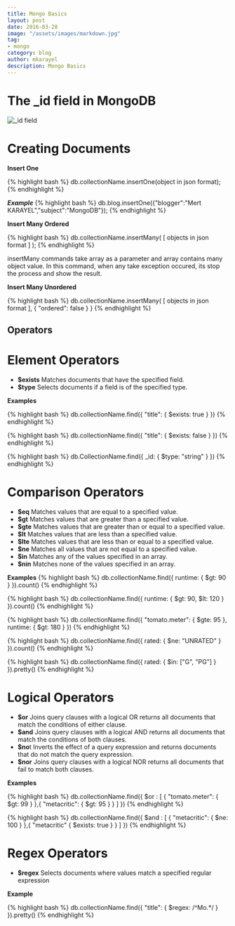 ```yaml
---
title: Mongo Basics
layout: post
date: 2016-03-28
image: "/assets/images/markdown.jpg"
tag:
- mongo
category: blog
author: mkarayel
description: Mongo Basics
---
```


# The _id field in MongoDB 

![_id field]({{site.baseurl}}/static/img/id-and-ObjectIds-in-MongoDB-2.png)

# Creating Documents

**Insert One**

{% highlight bash %}
db.collectionName.insertOne(object in json format);
{% endhighlight %}

***Example***
{% highlight bash %}
db.blog.insertOne({"blogger":"Mert KARAYEL","subject":"MongoDB"});
{% endhighlight %}

**Insert Many Ordered**

{% highlight bash %}
db.collectionName.insertMany(
    [
       objects in json format
    ]
);
{% endhighlight %}

insertMany commands take array as a parameter and array contains many object value.
In this command, when any take exception occured, its stop the process and show the result.

**Insert Many Unordered**

{% highlight bash %}
db.collectionName.insertMany(
    [
       objects in json format
		],
    {
        "ordered": false 
    }
   }
	 {% endhighlight %}

## Operators
# Element Operators

* **$exists**  Matches documents that have the specified field.
* **$type**	Selects documents if a field is of the specified type.

**Examples**

{% highlight bash %}
db.collectionName.find({ "title": { $exists: true } })
{% endhighlight %}

{% highlight bash %}
db.collectionName.find({ "title": { $exists: false } })
{% endhighlight %}

{% highlight bash %}
db.CollectionName.find({ _id: { $type: "string" } })
{% endhighlight %}

# Comparison Operators

* **$eq**	Matches values that are equal to a specified value.
* **$gt**	Matches values that are greater than a specified value.
* **$gte**	Matches values that are greater than or equal to a specified value.
* **$lt** Matches values that are less than a specified value.
* **$lte**	Matches values that are less than or equal to a specified value.
* **$ne** Matches all values that are not equal to a specified value.
* **$in**	Matches any of the values specified in an array.
* **$nin**	Matches none of the values specified in an array.

**Examples**
{% highlight bash %}
db.collectionName.find({ runtime: { $gt: 90 } }).count()
{% endhighlight %}

{% highlight bash %}
db.collectionName.find({ runtime: { $gt: 90, $lt: 120 } }).count()
{% endhighlight %}

{% highlight bash %}
db.collectionName.find({ "tomato.meter": { $gte: 95 }, runtime: { $gt: 180 } })
{% endhighlight %}

{% highlight bash %}
db.collectionName.find({ rated: { $ne: "UNRATED" } }).count()
{% endhighlight %}

{% highlight bash %}
db.collectionName.find({ rated: { $in: ["G", "PG"] } }).pretty()
{% endhighlight %}

# Logical Operators

* **$or**	Joins query clauses with a logical OR returns all documents that match the conditions of either clause.
* **$and**	Joins query clauses with a logical AND returns all documents that match the conditions of both clauses.
* **$no**t	Inverts the effect of a query expression and returns documents that do not match the query expression.
* **$nor**	Joins query clauses with a logical NOR returns all documents that fail to match both clauses.

**Examples**

{% highlight bash %}
db.collectionName.find({ $or : [ { "tomato.meter": { $gt: 99 } },{ "metacritic": { $gt: 95 } } ] })
{% endhighlight %}

{% highlight bash %}
db.collectionName.find({ $and : [ { "metacritic": { $ne: 100 } },{ "metacritic" { $exists: true } } ] })
{% endhighlight %}


# Regex Operators

* **$regex**	Selects documents where values match a specified regular expression

**Example**

{% highlight bash %}
db.collectionName.find({ "title": { $regex: /^Mo.*/ } }).pretty()
{% endhighlight %}